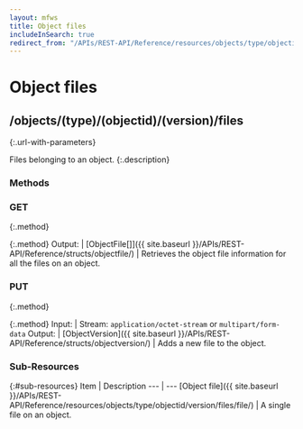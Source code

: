 ```yaml
---
layout: mfws
title: Object files
includeInSearch: true
redirect_from: "/APIs/REST-API/Reference/resources/objects/type/objectid/version/files.html"
---
```


# Object files

## /objects/(type)/(objectid)/(version)/files
{:.url-with-parameters}

Files belonging to an object. 
{:.description}

### Methods

### GET
{:.method}

{:.method}
Output: | [ObjectFile[]]({{ site.baseurl }}/APIs/REST-API/Reference/structs/objectfile/)
| Retrieves the object file information for all the files on an object. 

### PUT
{:.method}

{:.method}
Input: | Stream: `application/octet-stream` or `multipart/form-data`
Output: | [ObjectVersion]({{ site.baseurl }}/APIs/REST-API/Reference/structs/objectversion/)
| Adds a new file to the object. 

### Sub-Resources

{:#sub-resources}
Item | Description
--- | ---
[Object file]({{ site.baseurl }}/APIs/REST-API/Reference/resources/objects/type/objectid/version/files/file/) | A single file on an object.
